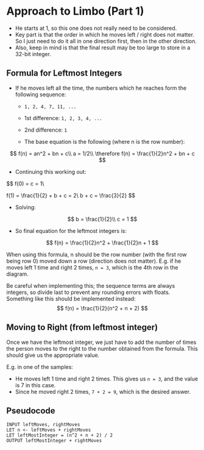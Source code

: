  # Approach to Limbo (Part 1)

- He starts at 1, so this one does not really need to be considered.
- Key part is that the order in which he moves left / right does not matter. So I just need to do it all in one direction first, then in the other direction.
- Also, keep in mind is that the final result may be too large to store in a 32-bit integer.

## Formula for Leftmost Integers

- If he moves left all the time, the numbers which he reaches form the following sequence:

  - `1, 2, 4, 7, 11, ...`

  - 1st difference: `1, 2, 3, 4, ...`

  - 2nd difference: `1`

  - The base equation is the following (where n is the row number):

$$
f(n) = an^2 + bn + c\\
a = 1/2\\
\therefore f(n) = \frac{1}{2}n^2 + bn + c
$$

  - Continuing this working out:

$$
f(0) = c = 1\\

f(1) = \frac{1}{2} + b + c = 2\\
b + c = \frac{3}{2}
$$

- Solving:

$$
b = \frac{1}{2}\\
c = 1
$$

- So final equation for the leftmost integers is:

$$
f(n) = \frac{1}{2}n^2 + \frac{1}{2}n + 1
$$

When using this formula, n should be the row number (with the first row being row 0) moved down a row (direction does not matter). E.g. if he moves left 1 time and right 2 times, `n = 3`, which is the 4th row in the diagram.

Be careful when implementing this; the sequence terms are always integers, so divide last to prevent any rounding errors with floats. Something like this should be implemented instead:
$$
f(n) = \frac{1}{2}(n^2 + n + 2)
$$

## Moving to Right (from leftmost integer)

Once we have the leftmost integer, we just have to add the number of times the person moves to the right to the number obtained from the formula. This should give us the appropriate value.

E.g. in one of the samples:

- He moves left 1 time and right 2 times. This gives us `n = 3`, and the value is 7 in this case.
- Since he moved right 2 times, `7 + 2 = 9`, which is the desired answer.

## Pseudocode

```
INPUT leftMoves, rightMoves
LET n <- leftMoves + rightMoves
LET leftMostInteger = (n^2 + n + 2) / 2
OUTPUT leftMostInteger + rightMoves
```

